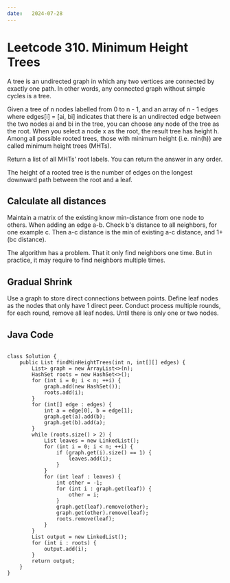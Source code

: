 ```yaml
---
date:   2024-07-28
---
```


# Leetcode 310. Minimum Height Trees

A tree is an undirected graph in which any two vertices are connected by exactly one path. In other words, any connected graph without simple cycles is a tree.

Given a tree of n nodes labelled from 0 to n - 1, and an array of n - 1 edges where edges[i] = [ai, bi] indicates that there is an undirected edge between the two nodes ai and bi in the tree, you can choose any node of the tree as the root. When you select a node x as the root, the result tree has height h. Among all possible rooted trees, those with minimum height (i.e. min(h))  are called minimum height trees (MHTs).

Return a list of all MHTs' root labels. You can return the answer in any order.

The height of a rooted tree is the number of edges on the longest downward path between the root and a leaf.

## Calculate all distances
Maintain a matrix of the existing know min-distance from one node to others. When adding an edge a-b. Check b's distance to all neighbors, for one example c. Then a-c distance is the min of existing a-c distance, and 1+(bc distance).

The algorithm has a problem. That it only find neighbors one time. But in practice, it may require to find neighbors multiple times.

## Gradual Shrink
Use a graph to store direct connections between points. Define leaf nodes as the nodes that only have 1 direct peer. Conduct process multiple rounds, for each round, remove all leaf nodes. Until there is only one or two nodes.

## Java Code
<pre>
<code>
class Solution {
    public List<Integer> findMinHeightTrees(int n, int[][] edges) {
        List<HashSet<Integer>> graph = new ArrayList<>(n);
        HashSet<Integer> roots = new HashSet<>();
        for (int i = 0; i < n; ++i) {
            graph.add(new HashSet<Integer>());
            roots.add(i);
        }
        for (int[] edge : edges) {
            int a = edge[0], b = edge[1];
            graph.get(a).add(b);
            graph.get(b).add(a);
        }
        while (roots.size() > 2) {
            List<Integer> leaves = new LinkedList<Integer>();
            for (int i = 0; i < n; ++i) {
                if (graph.get(i).size() == 1) {
                    leaves.add(i);
                }
            }
            for (int leaf : leaves) {
                int other = -1;
                for (int i : graph.get(leaf)) {
                    other = i;
                }
                graph.get(leaf).remove(other);
                graph.get(other).remove(leaf);
                roots.remove(leaf);
            }
        }
        List<Integer> output = new LinkedList<Integer>();
        for (int i : roots) {
            output.add(i);
        }
        return output;
    }
}
</code>
</pre>
